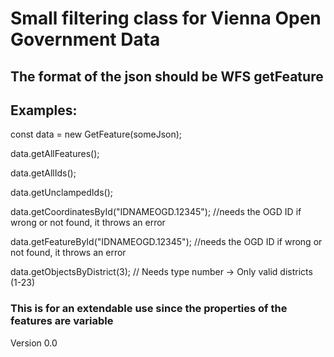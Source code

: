 # Small filtering class for Vienna Open Government Data

## The format of the json should be WFS getFeature

## Examples:

const data = new GetFeature(someJson);

data.getAllFeatures();

data.getAllIds();

data.getUnclampedIds();

data.getCoordinatesById("IDNAMEOGD.12345"); //needs the OGD ID if wrong or not found, it throws an error

data.getFeatureById("IDNAMEOGD.12345"); //needs the OGD ID if wrong or not found, it throws an error

data.getObjectsByDistrict(3); // Needs type number -> Only valid districts (1-23)

### This is for an extendable use since the properties of the features are variable

Version 0.0
